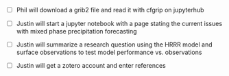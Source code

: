 - [ ] Phil will download a grib2 file and read it with cfgrip on jupyterhub  
- [ ] Justin will start a jupyter notebook with a page stating the current issues with mixed phase precipitation forecasting  
- [ ] Justin will summarize a research question using the HRRR model and surface observations to test model performance vs. observations 
- [ ] Justin will get a zotero account and enter references  


